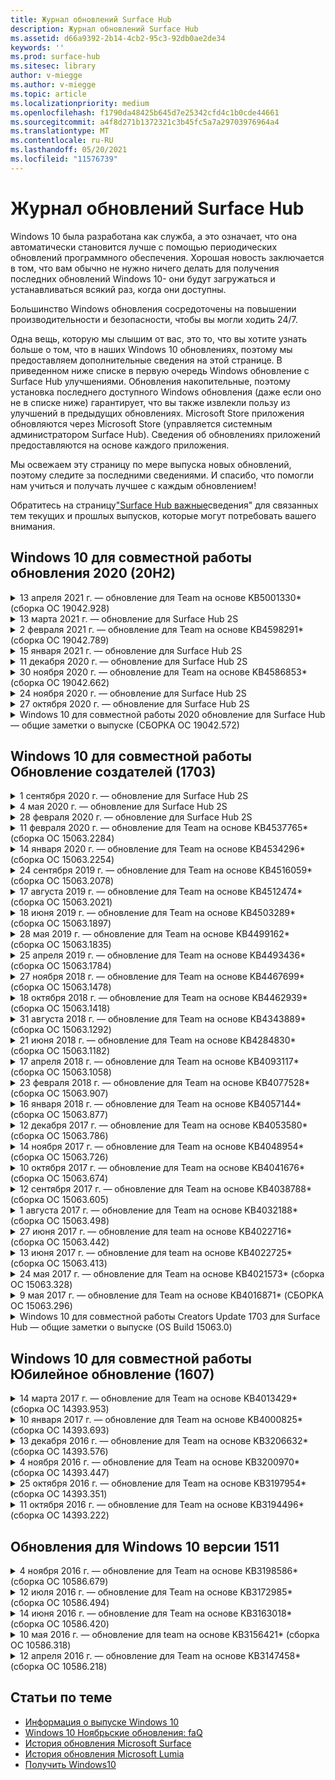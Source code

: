 ```yaml
---
title: Журнал обновлений Surface Hub
description: Журнал обновлений Surface Hub
ms.assetid: d66a9392-2b14-4cb2-95c3-92db0ae2de34
keywords: ''
ms.prod: surface-hub
ms.sitesec: library
author: v-miegge
ms.author: v-miegge
ms.topic: article
ms.localizationpriority: medium
ms.openlocfilehash: f1790da48425b645d7e25342cfd4c1b0cde44661
ms.sourcegitcommit: a4f8d271b1372321c3b45fc5a7a29703976964a4
ms.translationtype: MT
ms.contentlocale: ru-RU
ms.lasthandoff: 05/20/2021
ms.locfileid: "11576739"
---
```

# <a name="surface-hub-update-history"></a>Журнал обновлений Surface Hub

Windows 10 была разработана как служба, а это означает, что она автоматически становится лучше с помощью периодических обновлений программного обеспечения. Хорошая новость заключается в том, что вам обычно не нужно ничего делать для получения последних обновлений Windows 10- они будут загружаться и устанавливаться всякий раз, когда они доступны.

Большинство Windows обновления сосредоточены на повышении производительности и безопасности, чтобы вы могли ходить 24/7.

Одна вещь, которую мы слышим от вас, это то, что вы хотите узнать больше о том, что в наших Windows 10 обновлениях, поэтому мы предоставляем дополнительные сведения на этой странице. В приведенном ниже списке в первую очередь Windows обновление с Surface Hub улучшениями. Обновления накопительные, поэтому установка последнего доступного Windows обновления (даже если оно не в списке ниже) гарантирует, что вы также извлекли пользу из улучшений в предыдущих обновлениях. Microsoft Store приложения обновляются через Microsoft Store (управляется системным администратором Surface Hub). Сведения об обновлениях приложений предоставляются на основе каждого приложения.

Мы освежаем эту страницу по мере выпуска новых обновлений, поэтому следите за последними сведениями. И спасибо, что помогли нам учиться и получать лучшее с каждым обновлением!

Обратитесь на страницу["Surface Hub важные](https://support.microsoft.com/products/surface-devices/surface-hub)сведения" для связанных тем текущих и прошлых выпусков, которые могут потребовать вашего внимания.

## <a name="windows-10-team-2020-update-20h2"></a>Windows 10 для совместной работы обновления 2020 (20H2)

<details>
<summary>13 апреля 2021 г. — обновление для Team на основе KB5001330* (сборка ОС 19042.928)</summary>

Это обновление для Surface Hub содержит улучшения качества и исправления безопасности. Основные обновления для Surface Hub, которые еще не описаны в Windows 10 [обновления,](https://support.microsoft.com/help/4581839/windows-10-update-history)включают:

* Устраняется проблема, из-за которой Surface Hub устройств устанавливали только Windows обновления безопасности, а не Windows накопительных обновлений.

Обратитесь к руководству [по Surface Hub администрирования](/surface-hub/) для включения и отключения функций и служб устройства. *[KB5001330](https://support.microsoft.com/help/5001330)
</details>

<details>
<summary>13 марта 2021 г. — обновление для Surface Hub 2S</summary>

Это обновление специфичен для Surface Hub 2S и предоставляет обновления драйвера и прошивки, описанные ниже:

* Драйвер intel (R) Bluetooth - 22.30.0.4
  * Адреса обновлений безопасности и повышение устойчивости системы.
* Драйвер графики Intel (R) — 27.20.100.8682
  * Адреса обновлений безопасности и повышение устойчивости системы.
* Драйвер intel (R) Wi-Fi - 22.30.0.11
  * Адреса обновлений безопасности и повышение устойчивости системы.
</details>

<details>
<summary>2 февраля 2021 г. — обновление для Team на основе KB4598291* (сборка ОС 19042.789)</summary>

Это обновление для Surface Hub содержит улучшения качества и исправления безопасности. Основные обновления для Surface Hub, которые еще не описаны в Windows 10 [обновления,](https://support.microsoft.com/help/4581839/windows-10-update-history)включают:

* Исправление, позволяющее синхронизировать календарь с Exchange, если upN учетной записи устройства не равен smTP.
* Добавляет администраторам возможность отключить использование современной проверки подлинности во время синхронизации календаря с Exchange.
* Гарантирует, Surface Hub пользователям не будет предложено вводить учетные данные прокси после включения функции "Использование учетных данных учетных записей устройств".
* Устраняет проблему, Windows проверки обновлений и обновлений магазина никогда не будут завершены, если используется прокси-сервер, требующий проверки подлинности.
* Повышает надежность приложения Подключение во время подключенных сценариев ingest.

Обратитесь к руководству [по Surface Hub администрирования](https://docs.microsoft.com/surface-hub/) для включения и отключения функций и служб устройства. *[KB4598291](https://support.microsoft.com/help/4598291)
</details>

<details>
<summary>15 января 2021 г. — обновление для Surface Hub 2S</summary>

Это обновление специфичен для Surface Hub 2S и предоставляет обновления драйвера и прошивки, описанные ниже:

* Обновление прошивки Surface SMC — 3.93.139.0
* Обновление surface UEFI — 694.3473.768.0
</details>

<details>
<summary>11 декабря 2020 г. — обновление для Surface Hub 2S</summary>

Это обновление специфичен для Surface Hub 2S и предоставляет обновления драйвера и прошивки, описанные ниже:

* Обновление прошивки Surface SMC — 3.92.139.0
* Обновление surface UEFI — 694.3447.768.0
</details>

<details>
<summary>30 ноября 2020 г. — обновление для Team на основе KB4586853* (сборка ОС 19042.662)</summary>

Это обновление для Surface Hub содержит улучшения качества и исправления безопасности. Основные обновления для Surface Hub, которые еще не описаны в Windows 10 [обновления,](https://support.microsoft.com/help/4581839/windows-10-update-history)включают:

* Обновление страницы конфиденциальности Параметры, чтобы предоставить дополнительные параметры.
* Исправление, которое гарантирует полное удаление всех данных, связанных с Chromium.
* Устраняет проблему, из-за которой собрания, которые уже начались, не отображались на экране Welcome/Start.
* Устраняет проблему с восстановлением облачности для неавъессийных локализов.
* Skype для бизнеса
  * Повышает производительность звука в направлении.
  * Уменьшенные звуки "нажатие пера" при использовании пера во время Skype для бизнеса вызовов.
* Повышает надежность при регистрации в Windows инсайдерской программы.
* Повышает надежность оболочки Windows Team.

Обратитесь к руководству [по Surface Hub администрирования](https://docs.microsoft.com/surface-hub/) для включения и отключения функций и служб устройства. *[KB4586853](https://support.microsoft.com/help/4586853)
</details>

<details>
<summary>24 ноября 2020 г. — обновление для Surface Hub 2S</summary>

Это обновление специфичен для Surface Hub 2S и предоставляет обновления драйвера и прошивки, описанные ниже:

* Обновление прошивки Surface SMC — 3.91.139.0
  * Повышение надежности подключенного ожидания.
* Обновление прошивки Surface Touch — 3.91.139.0
  * Улучшение подключения к сенсорной реакции в режиме ожидания.
* Обновление аудиопрограммы Surface USB - 3.91.139.0
* Обновление прошивки Surface Pen — 3.91.139.0
</details>

<details>
<summary>27 октября 2020 г. — обновление для Surface Hub 2S</summary>

Это обновление специфичен для Surface Hub 2S и предоставляет обновления драйвера и прошивки, описанные ниже:

* Обновление прошивки Aggregator Surface System — 4.14.139.0
* Обновление surface UEFI — 694.3386.768.0
</details>

<details>
<summary>Windows 10 для совместной работы 2020 обновление для Surface Hub — общие заметки о выпуске (СБОРКА ОС 19042.572)</summary>

Это обновление для Surface Hub содержит улучшения качества и исправления безопасности. Ключевые обновления для Surface Hub, которые еще не описаны в Windows 10 [истории](https://support.microsoft.com/help/4581839/windows-10-update-history)обновления, отмечены на странице "Что нового в Windows 10 для совместной работы[2020 update".](https://docs.microsoft.com/surface-hub/surface-hub-2020-update-whats-new)

Дополнительные сведения о доступности обновления по регионам, методу рассылки и типу устройств можно найти на странице "Установка обновления[Windows 10 для совместной работы 2020".](https://docs.microsoft.com/surface-hub/surface-hub-2020-update)
</details>

## <a name="windows-10-team-creators-update-1703"></a>Windows 10 для совместной работы Обновление создателей (1703)

<details>
<summary>1 сентября 2020 г. — обновление для Surface Hub 2S</summary>

Это обновление специфичен для Surface Hub 2S и предоставляет обновления драйвера и прошивки, описанные ниже:

* Обновление прошивки Surface SMC — 1.177.139.0
  * Улучшает сценарии ремонта полей.
* Обновление прошивки Surface SSD — 5.14.139.0
  * Повышает стабильность системы.
* Драйвер Surface Serial Hub — 9.40.139.0
  * Повышает стабильность системы.
</details>

<details>
<summary>4 мая 2020 г. — обновление для Surface Hub 2S</summary>

Это обновление специфичен для Surface Hub 2S и предоставляет обновления драйвера и прошивки, описанные ниже:

* Драйвер аудиосистемы Surface USB - 15.3.6.0
  * Повышает производительность звука в направлении.
* Драйвер отображения аудиосистемы Intel (R) — 10.27.0.5
  * Улучшает сценарии обмена экранами.
* Драйвер графики Intel (R) — 26.20.100.7263
  * Повышает стабильность системы.
* Драйвер Surface System — 1.7.139.0
  * Повышает стабильность системы.
* Обновление прошивки Surface SMC — 1.176.139.0
  * Повышает стабильность системы.
</details>

<details>
<summary>28 февраля 2020 г. — обновление для Surface Hub 2S</summary>

Это обновление специфичен для Surface Hub 2S и предоставляет обновления драйвера и прошивки, описанные ниже:

* Драйвер интеграции surface — 13.46.139.0 
  * Улучшает сценарии яркости отображения.
* Драйвер интерфейса интерфейса двигателя управления Intel (R) — 1914.12.0.1256
  * Повышает стабильность системы.
* Обновление прошивки Surface SMC — 1.161.139.0
  * Повышает производительность батареи пера.
* Обновление Surface UEFI — 694.2938.768.0
  * Повышает стабильность системы.
</details>

<details>
<summary>11 февраля 2020 г. — обновление для Team на основе KB4537765* (сборка ОС 15063.2284)</summary>

Это обновление для Surface Hub содержит улучшения качества и исправления безопасности. Основные обновления для Surface Hub, которые еще не описаны в Windows 10 [обновления,](https://support.microsoft.com/help/4018124/windows-10-update-history)включают:

* Устраняет проблему, из-за которой концентратор 2S не может быть хорошо слышен другими участниками во время Skype для бизнеса вызовов.
* Повышает надежность некоторых сценариев использования языков RTL на арабском, иврите и Surface Hub.

Обратитесь к руководству [по Surface Hub администрирования](https://docs.microsoft.com/surface-hub/) для включения и отключения функций и служб устройства.
*[KB4537765](https://support.microsoft.com/help/4537765)
</details>

<details>
<summary>14 января 2020 г. — обновление для Team на основе KB4534296* (сборка ОС 15063.2254)</summary>

Это обновление для Surface Hub содержит улучшения качества и исправления безопасности. Основные обновления для Surface Hub, которые еще не описаны в Windows 10 [обновления,](https://support.microsoft.com/help/4018124/windows-10-update-history)включают:

* Решает проблему с коллекцией журналов для Microsoft Surface Hub 2S.

Обратитесь к руководству [по Surface Hub администрирования](https://docs.microsoft.com/surface-hub/) для включения и отключения функций и служб устройства.
*[KB4534296](https://support.microsoft.com/help/4534296)
</details>

<details>
<summary>24 сентября 2019 г. — обновление для Team на основе KB4516059* (сборка ОС 15063.2078)</summary>

Это обновление для Surface Hub содержит улучшения качества и исправления безопасности. Основные обновления для Surface Hub, которые еще не описаны в Windows 10 [обновления,](https://support.microsoft.com/help/4018124/windows-10-update-history)включают:

 * Обновление Surface Hub 2S Параметры, чтобы точно отражать параметры восстановления.
 * Обновление экрана Surface Hub 2S Welcome, чтобы повысить узнаваемость устройства.
 * Устранена проблема с фоном Windows командной оболочки, отображаемой неправильно.
 * Устранена проблема с сохранением макета меню пусков при настройке с помощью политики MDM.
 * Исправлена проблема в Microsoft Edge, которая возникает при просмотре некоторых внутренних веб-сайтов.
 * Исправлена проблема в Skype для бизнеса, которая возникает при вручение в полноэкранном режиме.

Обратитесь к руководству [по Surface Hub администрирования](https://docs.microsoft.com/surface-hub/) для включения и отключения функций и служб устройства.
*[KB4503289](https://support.microsoft.com/help/4503289)
</details>

<details>
<summary>17 августа 2019 г. — обновление для Team на основе KB4512474* (сборка ОС 15063.2021)</summary>

Это обновление для Surface Hub содержит улучшения качества и исправления безопасности. Основные обновления для Surface Hub, которые еще не описаны в Windows 10 [обновления,](https://support.microsoft.com/help/4018124/windows-10-update-history)включают:

 * Гарантирует, что по умолчанию в режиме "Дублировать" видео в концентраторе 2S.
 * Повышает надежность некоторых сценариев использования арабского языка на Surface Hub.

Обратитесь к руководству [по Surface Hub администрирования](https://docs.microsoft.com/surface-hub/) для включения и отключения функций и служб устройства.
*[KB4503289](https://support.microsoft.com/help/4503289)
 </details>

<details>
<summary>18 июня 2019 г. — обновление для Team на основе KB4503289* (сборка ОС 15063.1897)</summary>

Это обновление для Surface Hub содержит улучшения качества и исправления безопасности. Основные обновления для Surface Hub, которые еще не описаны в Windows 10 [обновления,](https://support.microsoft.com/help/4018124/windows-10-update-history)включают:

* Решается проблема, препятствуя входу пользователя на устройство Microsoft Surface Hub с Azure Active Directory учетной записью. Эта проблема возникает из-за того, что предыдущий сеанс не завершился успешно.
* Добавляет поддержку подключений TLS 1.2 к поставщикам удостоверений и Exchange в сценариях настройки учетных записей устройств.
* Исправления для повышения надежности аппаратного диагностического приложения на концентраторе 2S. 
* Исправление для повышения согласованности первого запуска установки на Концентраторе 2S. 

Обратитесь к руководству [по Surface Hub администрирования](https://docs.microsoft.com/surface-hub/) для включения и отключения функций и служб устройства.
*[KB4503289](https://support.microsoft.com/help/4503289)
</details>

<details>
<summary>28 мая 2019 г. — обновление для Team на основе KB4499162* (сборка ОС 15063.1835)</summary>

Это обновление для Surface Hub содержит улучшения качества и исправления безопасности. Основные обновления для Surface Hub, которые еще не описаны в Windows 10 [обновления,](https://support.microsoft.com/help/4018124/windows-10-update-history)включают:

* Гарантирует, Surface Hub пользователям не будет предложено вводить учетные данные прокси после включения функции "Использование учетных данных учетных записей устройств".
* Устраняет проблему, Skype подключения периодически сбой, так как аудио- и видео не используется правильный прокси.
* Добавляет поддержку TLS 1.2 в Skype для бизнеса.
* Устраняет сбой подключения SIP в клиенте Skype, когда Skype сервер TLS 1.0 или TLS 1.1 отключен.

Обратитесь к руководству [по Surface Hub администрирования](https://docs.microsoft.com/surface-hub/) для включения и отключения функций и служб устройства.
*[KB4499162](https://support.microsoft.com/help/4499162)
</details>

<details>
<summary>25 апреля 2019 г. — обновление для Team на основе KB4493436* (сборка ОС 15063.1784)</summary>

Это обновление для Surface Hub содержит улучшения качества и исправления безопасности. Основные обновления для Surface Hub, которые еще не описаны в Windows 10 [обновления,](https://support.microsoft.com/help/4018124/windows-10-update-history)включают:

* Устраняет проблему синхронизации видео и аудио с некоторыми USB-устройствами, подключенными к Surface Hub.

Обратитесь к руководству [по Surface Hub администрирования](https://docs.microsoft.com/surface-hub/) для включения и отключения функций и служб устройства.
*[KB4493436](https://support.microsoft.com/help/4493436)
</details>

<details>
<summary>27 ноября 2018 г. — обновление для Team на основе KB4467699* (сборка ОС 15063.1478)</summary>

Это обновление для Surface Hub содержит улучшения качества и исправления безопасности. Основные обновления для Surface Hub, которые еще не описаны в Windows 10 [обновления,](https://support.microsoft.com/help/4018124/windows-10-update-history)включают:

* Решается проблема, которая не позволяет некоторым пользователям Signing-In "Мои собрания и файлы".

Обратитесь к руководству [по Surface Hub администрирования](https://docs.microsoft.com/surface-hub/) для включения и отключения функций и служб устройства.
*[KBKB4467699](https://support.microsoft.com/help/KB4467699)
</details>

<details>
<summary>18 октября 2018 г. — обновление для Team на основе KB4462939* (сборка ОС 15063.1418)</summary>

Это обновление для Surface Hub содержит улучшения качества и исправления безопасности. Основные обновления для Surface Hub, которые еще не описаны в Windows 10 [обновления,](https://support.microsoft.com/help/4018124/windows-10-update-history)включают:

* Skype для бизнеса исправлений: 
  * Устраняет Skype для бизнеса подключения при повторном сном
  * Устраняет Skype для бизнеса подключения к сети, когда устройство подключено к Интернету
  * Устраняет Skype для бизнеса при поиске пользователей из каталога
* Устраняет проблему, из-за которой концентратор по ошибке сообщает об "Отсутствие подключения к Интернету" в прокси-среде предприятия.
* Реализована функция, позволяющая клиентам вовсю вовсю использовать новую функцию доски.

Обратитесь к руководству [по Surface Hub администрирования](https://docs.microsoft.com/surface-hub/) для включения и отключения функций и служб устройства.
*[KB4462939](https://support.microsoft.com/help/4462939)
</details>

<details>
<summary>31 августа 2018 г. — обновление для Team на основе KB4343889* (сборка ОС 15063.1292)</summary>

Это обновление для Surface Hub содержит улучшения качества и исправления безопасности. Основные обновления для Surface Hub, которые еще не описаны в Windows 10 [обновления,](https://support.microsoft.com/help/4018124/windows-10-update-history)включают:

* Добавляет поддержку Microsoft Teams
* Устраняет проблему управления задачами с регистрацией Intune
* Позволяет администраторам отключить службы обмена мгновенными сообщениями и электронной почты для концентратора
* Дополнительные исправления ошибок и улучшения надежности для Surface Hub Skype для бизнеса App

Обратитесь к руководству [по Surface Hub администрирования](https://docs.microsoft.com/surface-hub/) для включения и отключения функций и служб устройства.
*[KB4343889](https://support.microsoft.com/help/4343889)
</details>

<details>
<summary>21 июня 2018 г. — обновление для Team на основе KB4284830* (сборка ОС 15063.1182)</summary>

Это обновление для Surface Hub содержит улучшения качества и исправления безопасности. Основные обновления для Surface Hub, которые еще не описаны в Windows 10 [обновления,](https://support.microsoft.com/help/4018124/windows-10-update-history)включают:

* Изменение телеметрии в поддержку требований GDPR в EMEA

Обратитесь к руководству [по Surface Hub администрирования](https://docs.microsoft.com/surface-hub/) для включения и отключения функций и служб устройства.
*[KB4284830](https://support.microsoft.com/help/KB4284830)
</details>

<details>
<summary>17 апреля 2018 г. — обновление для Team на основе KB4093117* (сборка ОС 15063.1058)</summary>

Это обновление для Surface Hub содержит улучшения качества и исправления безопасности. Основные обновления для Surface Hub, которые еще не описаны в Windows 10 [обновления,](https://support.microsoft.com/help/4018124/windows-10-update-history)включают:

* Устраняет проблему проводной проекции
* Включает массовое обновление для определенных политик MDM (Управление мобильными устройствами)
* Устранение проблемы с телефонным звоним с помощью международных вызовов
* Решает проблему разрешения изображений, когда 2 surface Hubs присоединяются к одному собранию
* Устранение ошибки обработки сертификатов OMS (Operations Management Suite)
* Устранение проблемы безопасности при очистке в конце сеанса
* Адреса Miracast, когда Surface Hub указаны каналы 149-165
  * Каналы от 149 до 165 по-прежнему будут непригодными для государственного законодательства в Европе, Японии или Израиле.

Обратитесь к руководству [по Surface Hub администрирования](https://docs.microsoft.com/surface-hub/) для включения и отключения функций и служб устройства.
*[KB4093117](https://support.microsoft.com/help/4093117)
</details>

<details>
<summary>23 февраля 2018 г. — обновление для Team на основе KB4077528* (сборка ОС 15063.907)</summary>

Это обновление для Surface Hub содержит улучшения качества и исправления безопасности. Основные обновления для Surface Hub, которые еще не описаны в Windows 10 [обновления,](https://support.microsoft.com/help/4018124/windows-10-update-history)включают:

* Устранена проблема, из-за которой параметры MDM неправильно применяются
* Улучшенный процесс очистки

Обратитесь к руководству [по Surface Hub администрирования](https://docs.microsoft.com/surface-hub/) для включения и отключения функций и служб устройства.
*[KB4077528](https://support.microsoft.com/help/4077528)
</details>

<details>
<summary>16 января 2018 г. — обновление для Team на основе KB4057144* (сборка ОС 15063.877)</summary>

Это обновление для Surface Hub содержит улучшения качества и исправления безопасности. Основные обновления для Surface Hub, которые еще не описаны в Windows 10 [обновления,](https://support.microsoft.com/help/4018124/windows-10-update-history)включают:

* Добавляет возможность управления макетом плитки меню "Пуск" с помощью MDM
* Исправление ошибки MDM при конфигурации вращения пароля

Обратитесь к руководству [по Surface Hub администрирования](https://docs.microsoft.com/surface-hub/) для включения и отключения функций и служб устройства.
*[KB4057144](https://support.microsoft.com/help/4057144)
</details>

<details>
<summary>12 декабря 2017 г. — обновление для Team на основе KB4053580* (сборка ОС 15063.786)</summary>

Это обновление для Surface Hub содержит улучшения качества и исправления безопасности. Основные обновления для Surface Hub, которые еще не описаны в Windows 10 [обновления,](https://support.microsoft.com/help/4018124/windows-10-update-history)включают:

* Устраняет вспышки видео камеры (разрыв или мерцание) во время Skype для бизнеса вызовов
* Устраняет проблему SSD-ID Центра уведомлений

Обратитесь к руководству [по Surface Hub администрирования](https://docs.microsoft.com/surface-hub/) для включения и отключения функций и служб устройства.
*[KB4053580](https://support.microsoft.com/help/4053580)
</details>

<details>
<summary>14 ноября 2017 г. — обновление для Team на основе KB4048954* (сборка ОС 15063.726)</summary>

Это обновление для Surface Hub содержит улучшения качества и исправления безопасности. Основные обновления для Surface Hub, которые еще не описаны в Windows 10 [обновления,](https://support.microsoft.com/help/4018124/windows-10-update-history)включают:

* Обновление функций, которое позволяет клиентам включить проводную проверку подлинности сети 802.1x с помощью политики MDM.
* Обновление функций, которое позволяет пользователям динамически выбирать приложение по своему выбору при открытии файла.
* Исправление, обеспечивающее полное удаление всех подключений между учетной записью пользователя и устройством.
* Исправление производительности, которое улучшает время очистки, а также Miracast времени подключения.
* Представляет простой способ использования проверки подлинности во время собраний ad-hock.
* Исправление, обеспечивающее использование компонентов службы тем же прокси-сервером, который настроен на устройстве.
* Уменьшает и более тщательно обеспечивает телеметрию, передаваемую устройством, что снижает использование пропускной способности.
* Включает функцию, позволяющую пользователям предоставлять отзывы в Корпорацию Майкрософт после завершения собрания.

Обратитесь к руководству [по Surface Hub администрирования](https://docs.microsoft.com/surface-hub/) для включения и отключения функций и служб устройства.
*[KB4048954](https://support.microsoft.com/help/4048954)
</details>

<details>
<summary>10 октября 2017 г. — обновление для Team на основе KB4041676* (сборка ОС 15063.674)</summary>

Это обновление для Surface Hub содержит улучшения качества и исправления безопасности. Основные обновления для Surface Hub, которые еще не описаны в Windows 10 [обновления,](https://support.microsoft.com/help/4018124/windows-10-update-history)включают:

* Skype для бизнеса
  * Устраняет проблему, которая требовала перезагрузки устройства при повторном сном.
  * Устраняет проблему, из-за которой внешние контакты не удалось устранить Skype учетной записи Online Hub.
* PowerPoint
  * Устраняет проблему, при которой некоторые PowerPoint презентации не будут проектироваться на Концентраторе.
* Общее
  * Устранение проблемы, из-за которой usb-порт не мог быть отключен системным администратором.

*[KB4041676](https://support.microsoft.com/help/4041676)
</details>

<details>
<summary>12 сентября 2017 г. — обновление для Team на основе KB4038788* (сборка ОС 15063.605) </summary>

Это обновление для Surface Hub содержит улучшения качества и исправления безопасности. Основные обновления для Surface Hub, которые еще не описаны в Windows 10 [обновления,](https://support.microsoft.com/help/4018124/windows-10-update-history)включают:

* Безопасность
  * Устраняет проблему с Bitlocker, когда устройство просыпается от сна.
* Общее
  * Снижает частоту и количество телеметрии работоспособности устройств, улучшая производительность системы.
  * Устраняет проблему, которая не позволяет устройству собирать системные журналы.

*[KB4038788](https://support.microsoft.com/help/4038788)
</details>

<details>
<summary>1 августа 2017 г. — обновление для Team на основе KB4032188* (сборка ОС 15063.498)</summary>

* Skype для бизнеса 
  * Устраняет Skype для бизнеса Sign-In, которая требует повторной или системной перезагрузки.
  * Устраняет Skype для бизнеса некорректного отображения времени собрания.
  * Исправления для повышения Surface Hub Skype для бизнеса надежности.

*[KB4032188](https://support.microsoft.com/help/4032188)
</details>

<details>
<summary>27 июня 2017 г. — обновление для team на основе KB4022716* (сборка ОС 15063.442)</summary>

Это обновление для Surface Hub содержит улучшения качества и исправления безопасности. Основные обновления для Surface Hub, которые еще не описаны в Windows 10 [обновления,](https://support.microsoft.com/help/4018124/windows-10-update-history)включают:

* Address NVIDIA driver crashes that may necessitate sleeping 84 " Surface Hub to power down, requiring a manual restart.
* Устранена проблема, из-за которой некоторые приложения не запускают на 84-Surface Hub.

*[KB4022716](https://support.microsoft.com/help/4022716)
</details>

<details>
<summary>13 июня 2017 г. — обновление для team на основе KB4022725* (сборка ОС 15063.413)</summary>

Это обновление для Surface Hub содержит улучшения качества и исправления безопасности. Основные обновления для Surface Hub, которые еще не описаны в Windows 10 [обновления,](https://support.microsoft.com/help/4018124/windows-10-update-history)включают:

* Общее
  * Resolved Pen ink dropping issues with pens
  * Устранена проблема, из-за чего продолжительное время до собрания "очистка"

*[KB4022725](https://support.microsoft.com/help/4022725)
</details>

<details>
<summary>24 мая 2017 г. — обновление для Team на основе KB4021573* (сборка ОС 15063.328)</summary>

Это обновление для Surface Hub содержит улучшения качества и исправления безопасности. Основные обновления для Surface Hub, которые еще не описаны в Windows 10 [обновления,](https://support.microsoft.com/help/4018124/windows-10-update-history)включают:

* Общее
  * Устранена проблема с сохранением параметра прокси во время проблемы обновления

*[KB4021573](https://support.microsoft.com/help/4021573)
</details>

<details>
<summary>9 мая 2017 г. — обновление для Team на основе KB4016871* (СБОРКА ОС 15063.296)</summary>

Это обновление для Surface Hub содержит улучшения качества и исправления безопасности. Основные обновления для Surface Hub, которые еще не описаны в Windows 10 [обновления,](https://support.microsoft.com/help/4018124/windows-10-update-history)включают:

* Общее
  * Адресная проблема цикла сна и пробуждения
  * Устранены некоторые проблемы с сбросом и восстановлением
  * Адресная проблема вкладки "История обновления"
  * Устранена Miracast запуска службы
* Приложения
  * Исправлена ошибка обновления пакета приложений

*[KB4016871](https://support.microsoft.com/help/4016871)
</details>

<details>
<summary>Windows 10 для совместной работы Creators Update 1703 для Surface Hub — общие заметки о выпуске (OS Build 15063.0)</summary>

Это обновление для Surface Hub содержит улучшения качества и исправления безопасности. Основные обновления для Surface Hub, которые еще не описаны в Windows 10 [обновления,](https://support.microsoft.com/help/4018124/windows-10-update-history)включают:

* Развитие работы с большим экраном 
  * Улучшена карусель собраний в Welcome and Start
  * Регистрация собраний и завершение сеанса непосредственно из меню "Пуск"
  * Приложения могут использовать больше экрана во время сеанса
  * Упрощенные Skype управления
  * Улучшенные механизмы предоставления обратной связи
* Доступ к личному контенту*
  * Личный одиночный вход из Welcome или Start
  * Регистрация собраний и завершение сеанса непосредственно из меню "Пуск"
  * Доступ к личным файлам OneDrive для бизнеса непосредственно из Пуск
  * Предварительно заселенный вход участника
  * Оптимизация потоков проверки подлинности с приложением "Authenticator" **
* Управляемость & развертывания 
  * Упрощенная процедура OOBE с помощью массовой подготовка
  * Служба восстановления устройств на облачной основе
  * Enterprise клиентского сертификата
  * Улучшенная поддержка учетных данных прокси
  * Добавлена и улучшена поддержка Skype службы (QoS)
  * Добавлена возможность настройки тома устройства по умолчанию в Параметры
  * Улучшенная поддержка MDM для Surface Hub [параметров](https://docs.microsoft.com/surface-hub/remote-surface-hub-management)
* Улучшенная безопасность 
  * Добавлена возможность ограничить usb-накопители только BitLocker
  * Добавлена возможность отключения USB-портов с помощью MDM
  * Добавлена возможность отключения функции "Сеанс резюме" во время отключаемого времени
  * Добавление проводной поддержки 802.1x
* Аудио и проекция
  * Улучшения dolby Audio "Human Speaker"
  * Уменьшенные звуки "нажатие пера" при использовании пера во время Skype для бизнеса вызовов
  * Добавлена поддержка подключений Miracast инфраструктуры
* Исправления надежности и производительности
  * Устранены некоторые проблемы с сбросом и восстановлением
  * Устранена Surface Hub Exchange проверки подлинности при использовании клиентских сертификатов
  * Улучшение Wi-Fi подключения к сети и стабильности учетных данных
  * Исправлены Miracast и проблемы с синхронизацией звука во время воспроизведения видео
  * Включенный параметр для отключения автоматического подключения к поведению

*Функция единого входного знака требует использования Office365 и OneDrive для бизнеса **Refer to Admin Guide for service requirements

</details>

## <a name="windows-10-team-anniversary-update-1607"></a>Windows 10 для совместной работы Юбилейное обновление (1607)

<details>
<summary>14 марта 2017 г. — обновление для Team на основе KB4013429* (сборка ОС 14393.953)</summary>

Это обновление для Surface Hub содержит улучшения качества и исправления безопасности. Основные обновления для Surface Hub, которые еще не описаны в Windows 10 [обновления,](https://support.microsoft.com/help/4018124/windows-10-update-history)включают:

* Общее
  * Исправление безопасности для Обозревателя файлов для предотвращения навигации в ограниченных расположениях файлов
* Skype для бизнеса
  * Исправление для устранения задержки при совместном использовании экрана на основе удаленного рабочего стола

*[KB4013429](https://support.microsoft.com/help/4013429)
</details>

<details>
<summary>10 января 2017 г. — обновление для Team на основе KB4000825* (сборка ОС 14393.693)</summary>

Это обновление для Surface Hub содержит улучшения качества и исправления безопасности. Основные обновления для Surface Hub, которые еще не описаны в Windows 10 [обновления,](https://support.microsoft.com/help/4018124/windows-10-update-history)включают:

* Включен выбор 106/109 Макеты клавиатуры для использования с физическими японскими клавиатурами

*[KB4000825](https://support.microsoft.com/help/4000825)
</details>

<details>
<summary>13 декабря 2016 г. — обновление для Team на основе KB3206632* (сборка ОС 14393.576)</summary>

Это обновление для Surface Hub содержит улучшения качества и исправления безопасности. Основные обновления для Surface Hub, которые еще не описаны в Windows 10 [обновления,](https://support.microsoft.com/help/4018124/windows-10-update-history)включают:

* Устраняет проблему искажения аудиосвязи с проводным подключением

*[KB3206632](https://support.microsoft.com/help/3206632)
</details>

<details>
<summary>4 ноября 2016 г. — обновление для Team на основе KB3200970* (сборка ОС 14393.447)</summary>

Это обновление для Windows 10 для совместной работы юбилейного обновления (версия 1607) для Surface Hub и исправлений безопасности. Основные обновления для Surface Hub, которые еще не описаны в Windows 10 [обновления,](https://support.microsoft.com/help/4018124/windows-10-update-history)включают:

* Skype для бизнеса ошибки для повышения надежности

*[KB3200970](https://support.microsoft.com/help/3200970)
</details>

<details>
<summary>25 октября 2016 г. — обновление для Team на основе KB3197954* (сборка ОС 14393.351)</summary>

Это обновление для Surface Hub содержит улучшения качества и исправления безопасности. Основные обновления для Surface Hub, которые еще не описаны в Windows 10 [обновления,](https://support.microsoft.com/help/4018124/windows-10-update-history)включают:

* Включение новой функции sleep в ОС и Bios для снижения энергопотребления Surface Hub и повышения ее долгосрочной надежности
* Общее
  * Устраняет сценарии, в которых экранная клавиатура иногда не появляется
  * Устраняет перенос приложения доски, который иногда возникает при открытии запланированного собрания
  * Устраняет проблему, которая помешала администраторам изменить пароль локального администратора после сброса устройства
  * BIOS изменит решение проблемы с отслеживанием панели состояния во время сброса устройства
  * Обновление UEFI для решения проблем с отключением питания

*[KB3197954](https://support.microsoft.com/help/3197954)
</details>

<details>
<summary>11 октября 2016 г. — обновление для Team на основе KB3194496* (сборка ОС 14393.222)</summary>

Это обновление позволяет Windows 10 для совместной работы юбилейного обновления Surface Hub и содержит улучшения качества и исправления безопасности. (Устройство будет запущено Windows 10 версии 1607 после установки.) Основные обновления для Surface Hub, которые еще не описаны в Windows 10 [обновления,](https://support.microsoft.com/help/4018124/windows-10-update-history)включают:

* Skype для бизнеса
  * Повышение производительности при присоединении к собраниям, включая проблемы при присоединении к собранию с помощью федерадных учетных записей
  * Поддержка обмена экранами на основе видео (VBSS) теперь доступна Skype для бизнеса для Surface Hub
  * Устранено отключение после 5 минут простоя
  * Сбой Skype обмена экранами между концентратором и концентратором
  * Улучшения Skype видео, в том числе:
    * Потеря видео во время встречи с несколькими видео-презентаторами
    * Видео обрезка во время звонков
    * Исходяние видео вызова, не отображаемого для других участников
  * Устранена проблема со входом в upN по ошибке
  * Устранена проблема с панелью набора телефонов во время использования вызовов протокола инициации сеанса (SIP)
* Доска
  * Теперь пользователь может сохранять и отзывать сеансы доски с помощью OneDrive-службы (с помощью функции Share)
  * Улучшение запуска доски при удалении пера из дока
* Приложения
  * Предварительно установленное OneDrive приложение для доступа к личным и работе файлов
  * Предварительно установленное приложение Photos для просмотра фотографий и видео
  * Предварительно установленное приложение PowerBI для просмотра панелей мониторинга
  * Приложения Office Word, Excel, PowerPoint — все они включены в
  * Edge on Surface Hub теперь поддерживает веб-сайты на основе flash
* Общее
  * Выбор включенного аудио-устройства (для концентраторов Surface, присоединенных с помощью внешних аудио-устройств)
  * Включенная поддержка HDCP на выходных соединиттелях DisplayPort
  * Изменение пользовательского интерфейса системы в параметры [](https://www.microsoft.com/surface/support/surface-hub) оптимизации использования (дополнительные сведения см. в руководстве по пользователю и администратору)
  * Исправление ошибок и оптимизация производительности для ускорения потока Azure Active Directory регистрации
  * Значительно улучшено время, необходимое для сброса и восстановления Surface Hub
  * Защитник Windows Пользовательский интерфейс добавлен в параметры
  * Улучшенный сенсорный UX для запуска
  * Включенная поддержка беспроводной проекции более 1080p с помощью Miracast на поддерживаемых устройствах
  * Разрешено" Нет подключения к Интернету" и "Встречи могут быть устарели" ложные состояния уведомления от запуска
  * Улучшенная надежность экранной клавиатуры
  * Дополнительная поддержка создания пакетов Surface Hub с помощью Windows Imaging & Configuration Designer (ICD) и улучшенного решения Surface Hub мониторинга в пакете управления операциями (OMS)

*[KB3194496](https://support.microsoft.com/help/3194496)
</details>

## <a name="updates-for-windows-10-version-1511"></a>Обновления для Windows 10 версии 1511

<details>
<summary>4 ноября 2016 г. — обновление для Team на основе KB3198586* (сборка ОС 10586.679)</summary>

Это обновление Windows 10 для совместной работы (версия 1511) для Surface Hub содержит улучшения качества и исправления безопасности, описанные в Windows 10 [истории обновления](https://support.microsoft.com/help/4018124/windows-10-update-history). В этом обновлении Surface Hub нет определенных элементов.

*[KB3198586](https://support.microsoft.com/help/3198586)
</details>

<details>
<summary>12 июля 2016 г. — обновление для Team на основе KB3172985* (сборка ОС 10586.494)</summary>

Это обновление включает улучшения качества и исправления безопасности. Новые функции операционной системы в этом обновлении не представлены. Ключевые изменения, определенные Surface Hub (те, которые еще не включены в Windows 10 [обновления),](https://support.microsoft.com/help/4018124/windows-10-update-history)включают:

* Исправлена проблема, из-за Windows системных сбоей
* Исправлена проблема, из-за чего повторялись сбои Edge
* Исправлена проблема, вызываемая сбоями службы перед закрытием
* Исправлена проблема, из-за которой некоторые данные приложений не были удалены должным образом после сеанса
* Обновленный драйвер NFC Broadcom для повышения производительности NFC
* Обновленный драйвер Wi-Fi Marvell для повышения Miracast производительности
* Обновленный драйвер Nvidia для исправления ошибки отображения, в которой на Surface Hub 84", отображается нечеткое или нечеткое содержимое
* Исправлены многочисленные Skype для бизнеса, в том числе: 
  * Проблема, из-за Skype для бизнеса отключения во время собраний
  * Проблема, из-за которой пользователи не могли присоединяться к собраниям, когда организатор собрания был в федераированной конфигурации
  * Включение Skype для бизнеса общего доступа к приложениям
  * Проблема, вызываемая Skype сбоями приложения
* Добавлена подсказка в "Параметры" для информирования пользователей о том, что ОС может быть повреждена, если сброс устройства прерывается до завершения.

*[KB3172985](https://support.microsoft.com/help/3172985)
</details>

<details>
<summary>14 июня 2016 г. — обновление для Team на основе KB3163018* (сборка ОС 10586.420)</summary>

Это обновление для Surface Hub содержит улучшения качества и исправления безопасности. Новые функции операционной системы в этом обновлении не представлены. Основные обновления для Surface Hub, которые еще не описаны в Windows 10 [обновления,](https://support.microsoft.com/help/4018124/windows-10-update-history)включают:

* Ограниченный выпуск. Обратитесь к 12 июля 2016 г. — [KB3172985](https://support.microsoft.com/en-us/help/3172985) (СБОРКА ОС 10586.494) для Surface Hub конкретных сведений о пакете

*[KB3163018](https://support.microsoft.com/help/3163018)
</details>

<details>
<summary>10 мая 2016 г. — обновление для team на основе KB3156421* (сборка ОС 10586.318)</summary>

Это обновление для Surface Hub содержит улучшения качества и исправления безопасности. Новые функции операционной системы в этом обновлении не представлены. Основные обновления для Surface Hub, которые еще не описаны в Windows 10 [обновления,](https://support.microsoft.com/help/4018124/windows-10-update-history)включают:

* Исправлена проблема, из-за OneDrive некоторых приложений Магазина
* Исправлена проблема, из-за чего сенсорный ввод перестал отвечать в приложениях

*[KB3156421](https://support.microsoft.com/help/3156421)
</details>

<details>
<summary>12 апреля 2016 г. — обновление для Team на основе KB3147458* (сборка ОС 10586.218)</summary>

Это обновление для Surface Hub содержит улучшения качества и исправления безопасности. Новые функции операционной системы в этом обновлении не представлены. Основные обновления для Surface Hub, которые еще не описаны в Windows 10 [обновления,](https://support.microsoft.com/help/4018124/windows-10-update-history)включают:

* Исправлена проблема, из-за которой уровень громкости не был должным образом сброшен между сеансами

*[KB3147458](https://support.microsoft.com/help/3147458)
</details>

## <a name="related-topics"></a>Статьи по теме

* [Информация о выпуске Windows 10](https://go.microsoft.com/fwlink/p/?LinkId=724328)
* [Windows 10 Ноябрьские обновления: faQ](https://windows.microsoft.com/windows-10/windows-update-faq)
* [История обновления Microsoft Surface](https://go.microsoft.com/fwlink/p/?LinkId=724327)
* [История обновления Microsoft Lumia](https://go.microsoft.com/fwlink/p/?LinkId=785968)
* [Получить Windows10](https://go.microsoft.com/fwlink/p/?LinkId=616447)
